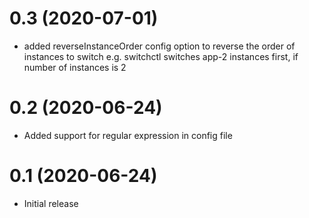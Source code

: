 0.3 (2020-07-01)
================

- added reverseInstanceOrder config option to reverse the order of instances to switch
  e.g. switchctl switches app-2 instances first, if number of instances is 2

0.2 (2020-06-24)
================

- Added support for regular expression in config file

0.1 (2020-06-24)
================

- Initial release
